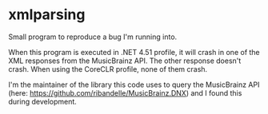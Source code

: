 # xmlparsing
Small program to reproduce a bug I'm running into.

When this program is executed in .NET 4.51 profile, it will crash in one of the XML responses from the MusicBrainz API. The other response doesn't crash. When using the CoreCLR profile, none of them crash.

I'm the maintainer of the library this code uses to query the MusicBrainz API (here: https://github.com/ribandelle/MusicBrainz.DNX) and I found this during development.
